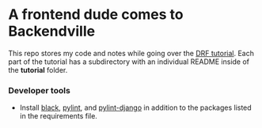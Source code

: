 # A frontend dude comes to Backendville

This repo stores my code and notes while going over the [DRF tutorial](https://www.django-rest-framework.org/tutorial/1-serialization/). Each part of the tutorial has a subdirectory with an individual README inside of the **tutorial** folder.

### Developer tools

- Install [black](https://pypi.org/project/black/), [pylint](https://pypi.org/project/pylint/), and [pylint-django](https://pypi.org/project/pylint-django/) in addition to the packages listed in the requirements file.
